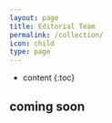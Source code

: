 ```yaml
---
layout: page
title: Editorial Team
permalink: /collection/
icon: child
type: page
---
```


* content
{:toc}

## coming soon